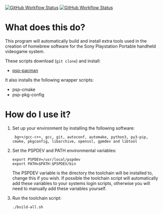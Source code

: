 [![GitHub Workflow Status](https://img.shields.io/github/actions/workflow/status/pspdev/psptoolchain-extra/compilation.yml?branch=main&label=CI&logo=github&style=for-the-badge)](https://github.com/pspdev/psptoolchain-extra/actions?query=workflow%3ACI)
[![GitHub Workflow Status](https://img.shields.io/github/actions/workflow/status/pspdev/psptoolchain-extra/docker.yml?branch=main&label=CI-Docker&logo=github&style=for-the-badge)](https://github.com/pspdev/psptoolchain-extra/actions?query=workflow%3ACI-Docker)

What does this do?
==================

This program will automatically build and install extra tools
used in the creation of homebrew software for the Sony Playstation Portable
handheld videogame system.

These scripts download (`git clone`) and install:

-   [psp-pacman](https://github.com/pspdev/psp-pacman "psp-pacman")

It also installs the following wrapper scripts:

- psp-cmake
- psp-pkg-config

How do I use it?
==================

1. Set up your environment by installing the following software:

        bg++/gcc-c++, gcc, git, autoconf, automake, python3, py3-pip, cmake, pkgconfig, libarchive, openssl, gpmdev and libtool

2. Set the PSPDEV and PATH environmental variables:

    ```shell
    export PSPDEV=/usr/local/pspdev
    export PATH=$PATH:$PSPDEV/bin
    ```

    The PSPDEV variable is the directory the toolchain will be installed to,
    change this if you wish. If possible the toolchain script will automatically
    add these variables to your systems login scripts, otherwise you will need
    to manually add these variables yourself.

3. Run the toolchain script:
    ```shell
    ./build-all.sh
    ```
